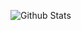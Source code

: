<!---<p align="center">
  <img align="center" src="./.github/images/CYBERPUNK3_3.png" width="700px"/>
</p>-->

![Github Stats](https://github-readme-stats.vercel.app/api?username=0x20f&count_private=true&show_icons=true&hide_title=true&hide_border=true&include_all_commits=true)

<!--![Looped banner](https://media.giphy.com/media/k81NasbqkKA5HSyJxN/source.gif)-->

